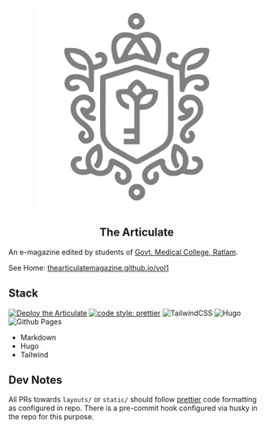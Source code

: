 <p align="center">
<img src="https://raw.githubusercontent.com/ibnishak/inarticulate/main/static/images/logo.svg" width=400/>
</p>

<h2 align="center">The Articulate</h2>

An e-magazine edited by students of [Govt. Medical College, Ratlam](http://www.gmcratlam.org/).

See Home: [thearticulatemagazine.github.io/vol1](https://thearticulatemagazine.github.io/vol1/)

## Stack

[![Deploy the Articulate](https://github.com/thearticulatemagazine/vol1/actions/workflows/hugo.yml/badge.svg)](https://github.com/thearticulatemagazine/vol1/actions/workflows/hugo.yml)
[![code style: prettier](https://img.shields.io/badge/code_style-prettier-ff69b4.svg?style=flat-square)](https://github.com/prettier/prettier) ![TailwindCSS](https://img.shields.io/badge/tailwindcss-%2338B2AC.svg?style=for-the-badge&logo=tailwind-css&logoColor=white) ![Hugo](https://img.shields.io/badge/Hugo-black.svg?style=for-the-badge&logo=Hugo) ![Github Pages](https://img.shields.io/badge/github%20pages-121013?style=for-the-badge&logo=github&logoColor=white)

- Markdown
- Hugo
- Tailwind

## Dev Notes

All PRs towards `layouts/` or `static/` should follow [prettier](https://github.com/prettier/prettier) code formatting as configured in repo. There is a pre-commit hook configured via husky in the repo for this purpose.

